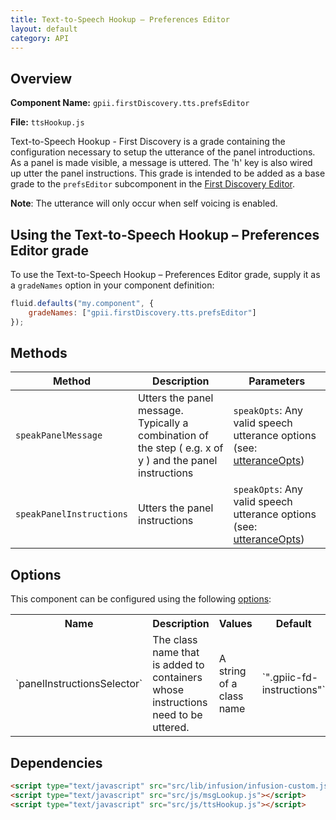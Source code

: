 ```yaml
---
title: Text-to-Speech Hookup – Preferences Editor
layout: default
category: API
---
```


## Overview

**Component Name:** `gpii.firstDiscovery.tts.prefsEditor`

**File:** `ttsHookup.js`

Text-to-Speech Hookup - First Discovery is a grade containing the configuration necessary to setup the utterance of the panel introductions. As a panel is made visible, a message is uttered. The 'h' key is also wired up utter the panel instructions. This grade is intended to be added as a base grade to the `prefsEditor` subcomponent in the [First Discovery Editor](firstDiscoveryEditor.md).

**Note**: The utterance will only occur when self voicing is enabled.

## Using the Text-to-Speech Hookup – Preferences Editor grade

To use the Text-to-Speech Hookup – Preferences Editor grade, supply it as a `gradeNames` option in your component definition:
```javascript
fluid.defaults("my.component", {
    gradeNames: ["gpii.firstDiscovery.tts.prefsEditor"]
});
```

## Methods

| Method | Description | Parameters |
|--------|-------------|------------|
| `speakPanelMessage` | Utters the panel message. Typically a combination of the step ( e.g. x of y ) and the panel instructions | `speakOpts`: Any valid speech utterance options (see: [utteranceOpts](http://docs.fluidproject.org/infusion/development/TextToSpeechAPI.html#utteranceopts-option)) |
| `speakPanelInstructions` | Utters the panel instructions | `speakOpts`: Any valid speech utterance options (see: [utteranceOpts](http://docs.fluidproject.org/infusion/development/TextToSpeechAPI.html#utteranceopts-option)) |

## Options

This component can be configured using the following
[options](http://docs.fluidproject.org/infusion/development/ComponentOptionsAndDefaults.html):

<table>
    <tr><th>Name</th><th>Description</th><th>Values</th><th>Default</th></tr>
    <tr>
        <td>`panelInstructionsSelector`</td>
        <td>The class name that is added to containers whose instructions need to be uttered.</td>
        <td>A string of a class name</td>
        <td>`".gpiic-fd-instructions"`</td>
    </tr>
</table>

## Dependencies

```html
<script type="text/javascript" src="src/lib/infusion/infusion-custom.js"></script>
<script type="text/javascript" src="src/js/msgLookup.js"></script>
<script type="text/javascript" src="src/js/ttsHookup.js"></script>
```

